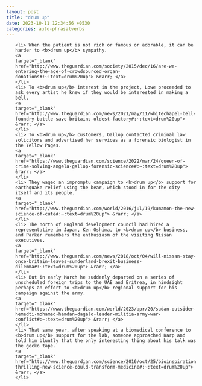 ```yaml
---
layout: post
title: "drum up"
date: 2023-10-11 12:34:56 +0530
categories: auto-phrasalverbs
---
```

<ol>

    <li> When the patient is not rich or famous or adorable, it can be harder to <b>drum up</b> sympathy.
    <a 
    target="_blank" 
    href="http://www.theguardian.com/society/2015/dec/16/are-we-entering-the-age-of-crowdsourced-organ-donations#:~:text=drum%20up"> &rarr; </a>
    </li>
    <li> To <b>drum up</b> interest in the project, Lowe proceeded to ask every artist he knew if they would be interested in making a bell.
    <a 
    target="_blank" 
    href="http://www.theguardian.com/news/2021/may/11/whitechapel-bell-foundry-battle-save-britains-oldest-factory#:~:text=drum%20up"> &rarr; </a>
    </li>
    <li> To <b>drum up</b> customers, Gallop contacted criminal law solicitors and advertised her services as a forensic biologist in the Yellow Pages.
    <a 
    target="_blank" 
    href="https://www.theguardian.com/science/2022/mar/24/queen-of-crime-solving-angela-gallop-forensic-science#:~:text=drum%20up"> &rarr; </a>
    </li>
    <li> They waged an impromptu campaign to <b>drum up</b> support for earthquake relief using the bear, which stood in for the city itself and its people.
    <a 
    target="_blank" 
    href="http://www.theguardian.com/world/2016/jul/19/kumamon-the-new-science-of-cute#:~:text=drum%20up"> &rarr; </a>
    </li>
    <li> The north of England development council had hired a representative in Japan, Ken Oshima, to <b>drum up</b> business, and Parker remembers the enthusiasm of the visiting Nissan executives.
    <a 
    target="_blank" 
    href="http://www.theguardian.com/news/2018/oct/04/will-nissan-stay-once-britain-leaves-sunderland-brexit-business-dilemma#:~:text=drum%20up"> &rarr; </a>
    </li>
    <li> But in early March he suddenly departed on a series of unscheduled foreign trips to the UAE and Eritrea, in hindsight perhaps an effort to <b>drum up</b> regional support for his campaign against the army.
    <a 
    target="_blank" 
    href="https://www.theguardian.com/world/2023/apr/20/sudan-outsider-hemedti-mohamed-hamdan-dagalo-leader-militia-army-war-conflict#:~:text=drum%20up"> &rarr; </a>
    </li>
    <li> That same year, after speaking at a biomedical conference to <b>drum up</b> support for the lab, someone approached Karp and told him bluntly that the only interesting thing about his talk was the gecko tape.
    <a 
    target="_blank" 
    href="http://www.theguardian.com/science/2016/oct/25/bioinspiration-thrilling-new-science-could-transform-medicine#:~:text=drum%20up"> &rarr; </a>
    </li>